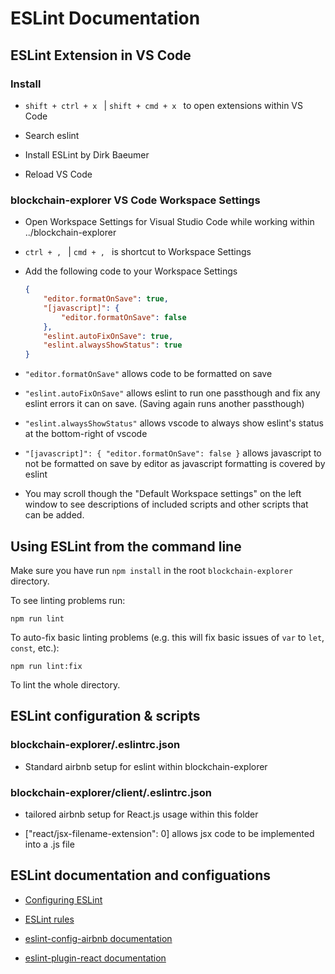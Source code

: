 
<!-- (SPDX-License-Identifier: CC-BY-4.0) -->  <!-- Ensure there is a newline before, and after, this line -->

# ESLint Documentation

## ESLint Extension in VS Code

### Install
- `shift + ctrl + x ` | `shift + cmd + x ` to open extensions within VS Code

- Search eslint

- Install ESLint by Dirk Baeumer

- Reload VS Code

### blockchain-explorer VS Code Workspace Settings
-   Open Workspace Settings for Visual Studio Code while working within ../blockchain-explorer

-   `ctrl + , ` | `cmd + , ` is shortcut to Workspace Settings

-   Add the following code to your Workspace Settings
    ```json
    {
        "editor.formatOnSave": true,
        "[javascript]": {
            "editor.formatOnSave": false
        },
        "eslint.autoFixOnSave": true,
        "eslint.alwaysShowStatus": true
    }
    ```

-   `"editor.formatOnSave"` allows code to be formatted on save

-   `"eslint.autoFixOnSave"` allows eslint to run one passthough and fix any eslint errors it can on save. (Saving again runs another passthough)

-   `"eslint.alwaysShowStatus"` allows vscode to always show eslint's status at the bottom-right of vscode

-   `"[javascript]": {
        "editor.formatOnSave": false
    }`
    allows javascript to not be formatted on save by editor as javascript formatting is covered by eslint

-   You may scroll though the "Default Workspace settings" on the left window to see descriptions of included scripts and other scripts that can be added.

## Using ESLint from the command line

Make sure you have run `npm install` in the root `blockchain-explorer` directory.

To see linting problems run:

```npm run lint```

To auto-fix basic linting problems (e.g. this will fix basic issues of `var` to `let`, `const`, etc.):

```npm run lint:fix```

To lint the whole directory.

## ESLint configuration & scripts

### blockchain-explorer/.eslintrc.json
-   Standard airbnb setup for eslint within blockchain-explorer

### blockchain-explorer/client/.eslintrc.json
-   tailored airbnb setup for React.js usage within this folder

-   ["react/jsx-filename-extension": 0] allows jsx code to be implemented into a .js file

## ESLint documentation and configuations
-   [Configuring ESLint](https://eslint.org/docs/user-guide/configuring)

-   [ESLint rules](https://eslint.org/docs/rules)

-   [eslint-config-airbnb documentation](https://github.com/airbnb/javascript/tree/master/packages/eslint-config-airbnb)

-   [eslint-plugin-react documentation](https://github.com/yannickcr/eslint-plugin-react/tree/master/docs)
